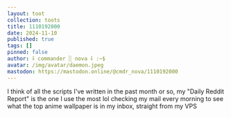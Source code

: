 ```yaml
---
layout: toot
collection: toots
title: 1110192000
date: 2024-11-10
published: true
tags: []
pinned: false
author: ⸸ commander ░ nova ⸸ :~$
avatar: /img/avatar/daemon.jpeg
mastodon: https://mastodon.online/@cmdr_nova/1110192000
---
```


I think of all the scripts I've written in the past month or so, my "Daily Reddit Report" is the one I use the most lol checking my mail every morning to see what the top anime wallpaper is in my inbox, straight from my VPS
